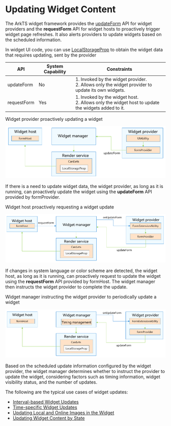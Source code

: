 # Updating Widget Content

The ArkTS widget framework provides the [updateForm](../reference/apis-form-kit/js-apis-app-form-formProvider.md#updateform) API for widget providers and the **requestForm** API for widget hosts to proactively trigger widget page refreshes. It also alerts providers to update widgets based on the scheduled information.

In widget UI code, you can use [LocalStorageProp](../ui/state-management/arkts-localstorage.md#localstorageprop) to obtain the widget data that requires updating, sent by the provider

| API| System Capability| Constraints|
| -------- | -------- | -------- |
| updateForm | No| 1. Invoked by the widget provider.<br>2. Allows only the widget provider to update its own widgets.|
| requestForm | Yes| 1. Invoked by the widget host.<br>2. Allows only the widget host to update the widgets added to it.|



Widget provider proactively updating a widget

![updateForm](figures/updateForm.PNG)

If there is a need to update widget data, the widget provider, as long as it is running, can proactively update the widget using the **updateForm** API provided by formProvider.



Widget host proactively requesting a widget update

![requestForm](figures/requestForm.PNG)

If changes in system language or color scheme are detected, the widget host, as long as it is running, can proactively request to update the widget using the **requestForm** API provided by formHost. The widget manager then instructs the widget provider to complete the update.



Widget manager instructing the widget provider to periodically update a widget

![timer_updateForm](figures/timer_updateForm.PNG)

Based on the scheduled update information configured by the widget provider, the widget manager determines whether to instruct the provider to update the widget, considering factors such as timing information, widget visibility status, and the number of updates.



The following are the typical use cases of widget updates:

- [Interval-based Widget Updates](arkts-ui-widget-update-by-time.md)
- [Time-specific Widget Updates](arkts-ui-widget-update-by-time-point.md)
- [Updating Local and Online Images in the Widget](arkts-ui-widget-image-update.md)
- [Updating Widget Content by State](arkts-ui-widget-update-by-status.md)
